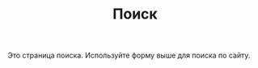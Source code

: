 ﻿---
title: "Поиск"
layout: search
---

Это страница поиска. Используйте форму выше для поиска по сайту.
